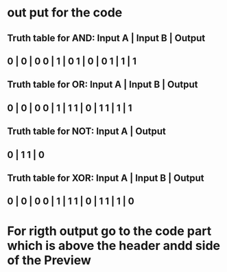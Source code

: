 # out put for the code

Truth table for AND:
Input A | Input B | Output
---------------------------
0       | 0       | 0
0       | 1       | 0
1       | 0       | 0
1       | 1       | 1
---------------------------

Truth table for OR:
Input A | Input B | Output
---------------------------
0       | 0       | 0
0       | 1       | 1
1       | 0       | 1
1       | 1       | 1
---------------------------

Truth table for NOT:
Input A | Output
-----------------
0       | 1
1       | 0
-----------------

Truth table for XOR:
Input A | Input B | Output
---------------------------
0       | 0       | 0
0       | 1       | 1
1       | 0       | 1
1       | 1       | 0
---------------------------

# For rigth output go to the code part which is above the header andd side of the Preview
